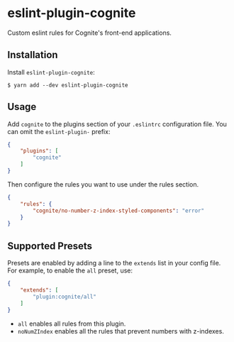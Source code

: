 # eslint-plugin-cognite

Custom eslint rules for Cognite's front-end applications. 

## Installation

Install `eslint-plugin-cognite`:

```
$ yarn add --dev eslint-plugin-cognite
```
## Usage

Add `cognite` to the plugins section of your `.eslintrc` configuration file. You can omit the `eslint-plugin-` prefix:

```json
{
    "plugins": [
        "cognite"
    ]
}
```


Then configure the rules you want to use under the rules section.

```json
{
    "rules": {
        "cognite/no-number-z-index-styled-components": "error"
    }
}
```

## Supported Presets

Presets are enabled by adding a line to the `extends` list in your config file. For example, to enable the `all` preset, use:

```json
{
    "extends": [
        "plugin:cognite/all"
    ]
}
```

* `all` enables all rules from this plugin.
* `noNumZIndex` enables all the rules that prevent numbers with z-indexes.


